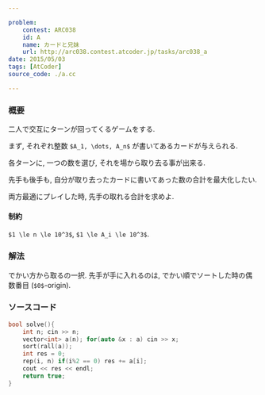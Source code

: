 ```yaml
---

problem:
    contest: ARC038
    id: A
    name: カードと兄妹
    url: http://arc038.contest.atcoder.jp/tasks/arc038_a
date: 2015/05/03
tags: [AtCoder]
source_code: ./a.cc

---
```


### 概要

二人で交互にターンが回ってくるゲームをする.

まず, それぞれ整数 `$A_1, \dots, A_n$` が書いてあるカードが与えられる.

各ターンに, 一つの数を選び, それを場から取り去る事が出来る.

先手も後手も, 自分が取り去ったカードに書いてあった数の合計を最大化したい.

両方最適にプレイした時, 先手の取れる合計を求めよ.

#### 制約

`$1 \le n \le 10^3$`, `$1 \le A_i \le 10^3$`.


### 解法

でかい方から取るの一択.
先手が手に入れるのは, でかい順でソートした時の偶数番目 (`$0$`-origin).


### ソースコード

~~~ cpp
bool solve(){
    int n; cin >> n;
    vector<int> a(n); for(auto &x : a) cin >> x;
    sort(rall(a));
    int res = 0;
    rep(i, n) if(i%2 == 0) res += a[i];
    cout << res << endl;
    return true;
}
~~~

